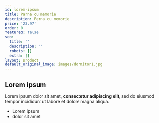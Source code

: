 ```yaml
---
id: lorem-ipsum
title: Parna cu memorie
description: Perna cu memorie
price: '23.97'
order: 0
featured: false
seo:
  title: ''
  description: ''
  robots: []
  extra: []
layout: product
default_original_image: images/dormitor1.jpg
---
```

## Lorem ipsum

Lorem ipsum dolor sit amet, **consectetur adipiscing elit**, sed do eiusmod tempor incididunt ut labore et dolore magna aliqua.

- Lorem ipsum
- dolor sit amet